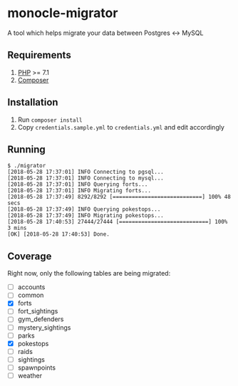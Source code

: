 # monocle-migrator
A tool which helps migrate your data between Postgres <-> MySQL

## Requirements
1. [PHP](https://secure.php.net/) >= 7.1
2. [Composer](https://getcomposer.org/)

## Installation
1. Run `composer install`
2. Copy `credentials.sample.yml` to `credentials.yml` and edit accordingly

## Running
```
$ ./migrator
[2018-05-28 17:37:01] INFO Connecting to pgsql...
[2018-05-28 17:37:01] INFO Connecting to mysql...
[2018-05-28 17:37:01] INFO Querying forts...
[2018-05-28 17:37:01] INFO Migrating forts...
[2018-05-28 17:37:49] 8292/8292 [============================] 100% 48 secs
[2018-05-28 17:37:49] INFO Querying pokestops...
[2018-05-28 17:37:49] INFO Migrating pokestops...
[2018-05-28 17:40:53] 27444/27444 [============================] 100% 3 mins
[OK] [2018-05-28 17:40:53] Done.
```

## Coverage
Right now, only the following tables are being migrated:

- [ ] accounts
- [ ] common
- [x] forts
- [ ] fort_sightings
- [ ] gym_defenders
- [ ] mystery_sightings
- [ ] parks
- [x] pokestops
- [ ] raids
- [ ] sightings
- [ ] spawnpoints
- [ ] weather
